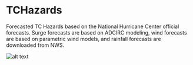 # TCHazards

Forecasted TC Hazards based on the National Hurricane Center official forecasts. Surge forecasts are based on ADCIRC modeling, wind forecasts are based on parametric wind models, and rainfall forecasts are downloaded from NWS. 

![alt text](https://github.com/agori/TCHazards/al092021_1_rain.png?raw=true)
